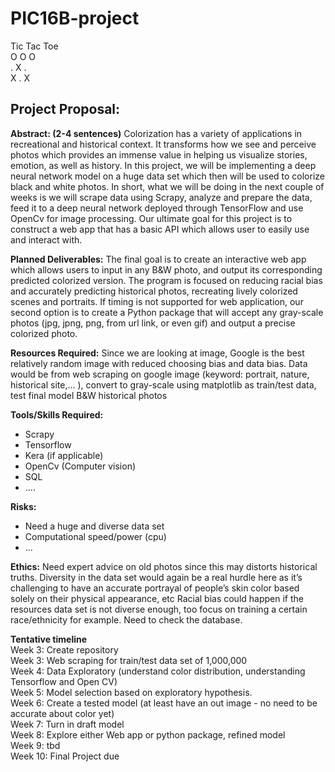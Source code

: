 # PIC16B-project

Tic Tac Toe <br>
O    O     O <br>
.    X     . <br>
X    .     X <br>


## Project Proposal:

**Abstract: (2-4 sentences)**
Colorization has a variety of applications in recreational and historical context. It transforms how we see and perceive photos which provides an immense value in helping us visualize stories, emotion, as well as history. In this project, we will be implementing a deep neural network model on a huge data set which then will be used to colorize black and white photos. In short, what we will be doing in the next couple of weeks is we will scrape data using Scrapy, analyze and prepare the data, feed it to a deep neural network deployed through TensorFlow and use OpenCv for image processing. Our ultimate goal for this project is to construct a web app that has a basic API which allows user to easily use and interact with.

**Planned Deliverables:**
The final goal is to create an interactive web app which allows users to input in any B&W photo, and output its corresponding predicted colorized version. The program is focused on reducing racial bias and accurately predicting historical photos, recreating lively colorized scenes and portraits. 
If timing is not supported for web application, our second option is to create a Python package that will accept any gray-scale photos (jpg, jpng, png, from url link, or even gif) and output a precise colorized photo.

**Resources Required:**
Since we are looking at image, Google is the best relatively random image with reduced choosing bias and data bias.
Data would be from web scraping on google image (keyword: portrait, nature, historical site,... ), convert to gray-scale using matplotlib as train/test data, test final model B&W historical photos

**Tools/Skills Required:**
- Scrapy
- Tensorflow
- Kera (if applicable)
- OpenCv (Computer vision)
- SQL
- ....

**Risks:**
- Need a huge and diverse data set
- Computational speed/power (cpu)
- ...

**Ethics:**
Need expert advice on old photos since this may distorts historical truths.
Diversity in the data set would again be a real hurdle here as it’s challenging to have an accurate portrayal of people’s skin color based solely on their physical appearance, etc
Racial bias could happen if the resources data set is not diverse enough, too focus on training a certain race/ethnicity for example. Need to check the database. 


**Tentative timeline**<br>
Week 3: Create repository <br>
Week 3: Web scraping for train/test data set of 1,000,000 <br>
Week 4: Data Exploratory (understand color distribution, understanding Tensorflow and Open CV)<br>
Week 5: Model selection based on exploratory hypothesis.<br>
Week 6: Create a tested model (at least have an out image - no need to be accurate about color yet)<br>
Week 7: Turn in draft model<br>
Week 8: Explore either Web app or python package, refined model<br>
Week 9: tbd <br>
Week 10: Final Project due


